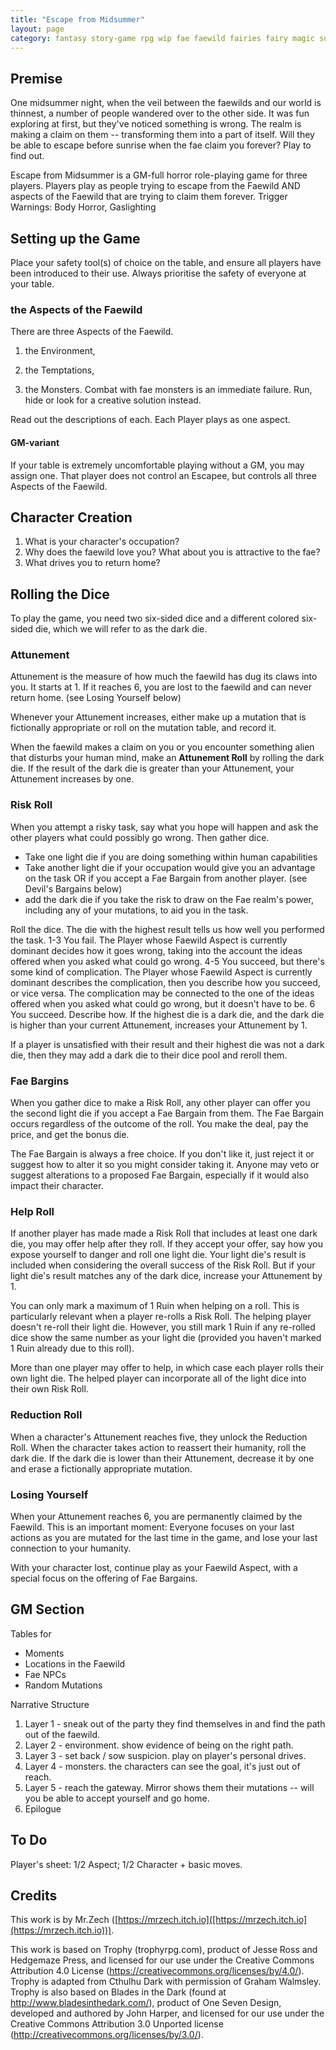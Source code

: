 ```yaml
---
title: "Escape from Midsummer"
layout: page
category: fantasy story-game rpg wip fae faewild fairies fairy magic summer midsummer escape
---
```


## Premise

One midsummer night, when the veil between the faewilds and our world is thinnest, a number of people wandered over to the other side. It was fun exploring at first, but they've noticed something is wrong. The realm is making a claim on them -- transforming them into a part of itself. Will they be able to escape before sunrise when the fae claim you forever? Play to find out.

Escape from Midsummer is a GM-full horror role-playing game for three players. Players play as people trying to escape from the Faewild AND aspects of the Faewild that are trying to claim them forever. Trigger Warnings: Body Horror, Gaslighting

## Setting up the Game

Place your safety tool(s) of choice on the table, and ensure all players have been introduced to their use. Always prioritise the safety of everyone at your table. 

### the Aspects of the Faewild

There are three Aspects of the Faewild. 

1. the Environment,

2. the Temptations,

3. the Monsters.  Combat with fae monsters is an immediate failure. Run, hide or look for a creative solution instead.

Read out the descriptions of each. Each Player plays as one aspect.

#### GM-variant

If your table is extremely uncomfortable playing without a GM, you may assign one. That player does not control an Escapee, but controls all three Aspects of the Faewild.

## Character Creation

1. What is your character's occupation?
2. Why does the faewild love you? What about you is attractive to the fae?
3. What drives you to return home?

## Rolling the Dice

To play the game, you need two six-sided dice and a different colored six-sided die, which we will refer to as the dark die. 

### Attunement

Attunement is the measure of how much the faewild has dug its claws into you. It starts at 1. If it reaches 6, you are lost to the faewild and can never return home. (see Losing Yourself below)

Whenever your Attunement increases, either make up a mutation that is fictionally appropriate or roll on the mutation table, and record it. 

When the faewild makes a claim on you or you encounter something alien that disturbs your human mind, make an **Attunement Roll** by rolling the dark die. If the result of the dark die is greater than your Attunement, your Attunement increases by one.

### Risk Roll

When you attempt a risky task, say what you hope will happen and ask the other players what could possibly go wrong. Then gather dice.

* Take one light die if you are doing something within human capabilities
* Take another light die if your occupation would give you an advantage on the task OR if you accept a Fae Bargain from another player. (see Devil's Bargains below)
* add the dark die if you take the risk to draw on the Fae realm's power, including any of your mutations, to aid you in the task.

Roll the dice. The die with the highest result tells us how well you performed the task.
1-3  You fail. The Player whose Faewild Aspect is currently dominant decides how it goes wrong, taking into the account the ideas offered when you asked what could go wrong. 
4-5  You succeed, but there's some kind of complication. The Player whose Faewild Aspect is currently dominant describes the complication, then you describe how you succeed, or vice versa. The complication may be connected to the one of the ideas offered when you asked what could go wrong, but it doesn't have to be.
6    You succeed. Describe how.
If the highest die is a dark die, and the dark die is higher than your current Attunement, increases your Attunement by 1.

If a player is unsatisfied with their result and their highest die was not a dark die, then they may add a dark die to their dice pool and reroll them.

### Fae Bargins

When you gather dice to make a Risk Roll, any other player can offer you the second light die if you accept a Fae Bargain from them. The Fae Bargain occurs regardless of the outcome of the roll. You make the deal, pay the price, and get the bonus die.

The Fae Bargain is always a free choice. If you don't like it, just reject it or suggest how to alter it so you might consider taking it. Anyone may veto or suggest alterations to a proposed Fae Bargain, especially if it would also impact their character.

### Help Roll

If another player has made made a Risk Roll that includes at least one dark die, you may offer help after they roll. If they accept your offer, say how you expose yourself to danger and roll one light die. Your light die's result is included when considering the overall success of the Risk Roll. But if your light die's result matches any of the dark dice, increase your Attunement by 1.

You can only mark a maximum of 1 Ruin when helping on a roll. This is particularly relevant when a player re-rolls a Risk Roll. The helping player doesn't re-roll their light die. However, you still mark 1 Ruin if any re-rolled dice show the same number as your light die (provided you haven't marked 1 Ruin already due to this roll).


More than one player may offer to help, in which case each player rolls their own light die. The helped player can incorporate all of the light dice into their own Risk Roll.

### Reduction Roll

When a character's Attunement reaches five, they unlock the Reduction Roll. When the character takes action to reassert their humanity, roll the dark die. If the dark die is lower than their Attunement, decrease it by one and erase a fictionally appropriate mutation.

### Losing Yourself

When your Attunement reaches 6, you are permanently claimed by the Faewild. This is an important moment: Everyone focuses on your last actions as you are mutated for the last time in the game, and lose your last connection to your humanity.

With your character lost, continue play as your Faewild Aspect, with a special focus on the offering of Fae Bargains.

## GM Section

Tables for

* Moments
* Locations in the Faewild
* Fae NPCs
* Random Mutations

Narrative Structure

1. Layer 1 - sneak out of the party they find themselves in and find the path out of the faewild.
2. Layer 2 - environment. show evidence of being on the right path.
3. Layer 3 - set back / sow suspicion. play on player's personal drives.
4. Layer 4 - monsters. the characters can see the goal, it's just out of reach.
5. Layer 5 - reach the gateway. Mirror shows them their mutations -- will you be able to accept yourself and go home.
6. Epilogue

## To Do

Player's sheet: 1/2 Aspect; 1/2 Character + basic moves.

## Credits

This work is by Mr.Zech ([https://mrzech.itch.io]([https://mrzech.itch.io](https://mrzech.itch.io))).

This work is based on Trophy (trophyrpg.com), product of Jesse Ross and Hedgemaze Press, and licensed for our use under the Creative Commons Attribution 4.0 License (https://creativecommons.org/licenses/by/4.0/). Trophy is adapted from Cthulhu Dark with permission of Graham Walmsley. Trophy is also based on Blades in the Dark (found at http://www.bladesinthedark.com/), product of One Seven Design, developed and authored by John Harper, and licensed for our use under the Creative Commons Attribution 3.0 Unported license (http://creativecommons.org/licenses/by/3.0/).
